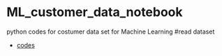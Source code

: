 # ML_customer_data_notebook
python codes for costumer data set for Machine Learning
#read dataset

* [codes](https://github.com/E008001/ML_customer_data_notebook/blob/master/customer-one-hot.ipynb)
